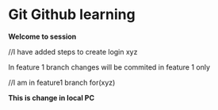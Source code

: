# Git Github learning

<b>Welcome to session</b>

//I have added steps to create login
xyz

In feature 1 branch changes will be commited in feature 1 only

//I am in feature1 branch 
for(xyz)


<b>This is change in local PC</b>